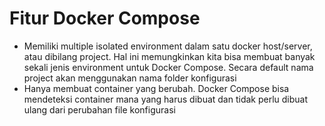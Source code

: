 # Fitur Docker Compose

- Memiliki multiple isolated environment dalam satu docker host/server, atau dibilang project. Hal ini memungkinkan kita bisa membuat banyak sekali jenis environment untuk Docker Compose. Secara default nama project akan menggunakan nama folder konfigurasi
- Hanya membuat container yang berubah. Docker Compose bisa mendeteksi container mana yang harus dibuat dan tidak perlu dibuat ulang dari perubahan file konfigurasi
